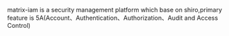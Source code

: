matrix-iam is a security management platform which base on shiro,primary feature is 5A(Account、Authentication、Authorization、Audit and Access Control)